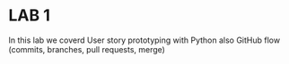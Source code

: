 # LAB 1
In this lab we coverd  User story prototyping with Python also GitHub flow (commits, branches, pull requests, merge)

